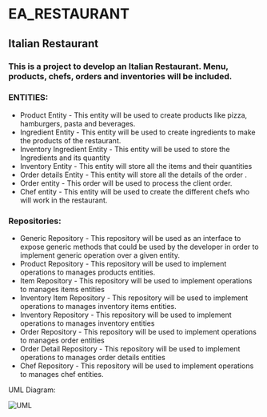 # EA_RESTAURANT

## Italian Restaurant

### This is a project to develop an Italian Restaurant. Menu, products, chefs, orders and inventories will be included.

### ENTITIES:

* Product Entity - This entity will be used to create products like pizza, hamburgers, pasta and beverages.
* Ingredient Entity - This entity will be used to create ingredients to make the products of the restaurant.
* Inventory Ingredient Entity - This entity will be used to store the Ingredients and its quantity
* Inventory Entity - This entity will store all the items and their quantities
* Order details Entity - This entity will store all the details of the order .
* Order entity - This order will be used to process the client order.
* Chef entity - This entity will be used to create the different chefs who will work in the restaurant.

### Repositories:

* Generic Repository - This repository will be used as an interface to expose generic methods that could be used by
  the developer in order to implement generic operation over a given entity.
* Product Repository - This repository will be used to implement operations to manages products entities.
* Item Repository - This repository will be used to implement operations to manages items entities
* Inventory Item Repository - This repository will be used to implement operations to manages inventory items entities.
* Inventory Repository - This repository will be used to implement operations to manages inventory entities
* Order Repository - This repository will be used to implement operations to manages order entities
* Order Detail Repository - This repository will be used to implement operations to manages order details entities
* Chef Repository - This repository will be used to implement operations to manages chef entities.


UML Diagram:

![UML](https://github.com/eapg/EA_RESTAURANT/blob/feature/chef-repository/UML_Diagram.png?raw=true)




